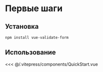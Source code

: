 # Первые шаги

## Установка

```
npm install vue-validate-form
```

## Использование

<<< @/.vitepress/components/QuickStart.vue
